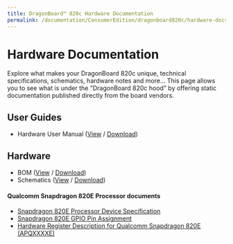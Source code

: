 ```yaml
---
title: DragonBoard™ 820c Hardware Documentation
permalink: /documentation/ConsumerEdition/dragonboard820c/hardware-docs/
---
```

# Hardware Documentation

Explore what makes your DragonBoard 820c unique, technical specifications, schematics, hardware notes and more... This page allows you to see what is under the "DragonBoard 820c hood" by offering static documentation published directly from the board vendors.

## User Guides

- Hardware User Manual ([View]() / [Download]())

## Hardware

- BOM ([View]() / [Download]())
- Schematics ([View]() / [Download]())

#### Qualcomm Snapdragon 820E Processor documents

- [Snapdragon 820E Processor Device Specification]()
- [Snapdragon 820E GPIO Pin Assignment]()
- [Hardware Register Description for Qualcomm Snapdragon 820E (APQXXXXE)]()

